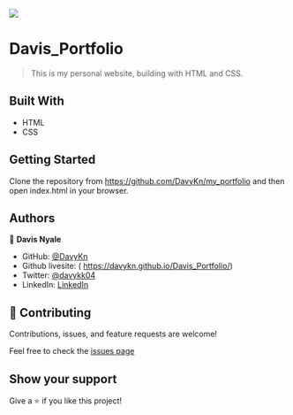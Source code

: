 ![](https://img.shields.io/badge/Microverse-blueviolet)

# Davis_Portfolio

> This is my personal website, building with HTML and CSS.

## Built With

- HTML
- CSS


## Getting Started

Clone the repository from https://github.com/DavyKn/my_portfolio
and then open index.html in your browser.


## Authors

👤 **Davis Nyale**

- GitHub: [@DavyKn](https://github.com/DavyKn)
- Github livesite: ( https://davykn.github.io/Davis_Portfolio/)
- Twitter: [@davykk04](https://twitter.com/davykk04)
- LinkedIn: [LinkedIn](https://www.linkedin.com/in/davis-katana-246600159/)


## 🤝 Contributing

Contributions, issues, and feature requests are welcome!

Feel free to check the [issues page](https://github.com/DavyKn/Davis_Portfolio/issues)

## Show your support

Give a ⭐️ if you like this project!
